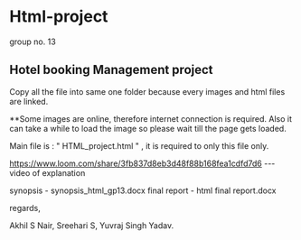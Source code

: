 # Html-project
group no. 13





Hotel booking Management project
--------------------------------------


Copy all the file into same one folder because every images and html files are linked.


**Some images are online, therefore internet connection is required. Also it can take a while to load the image so please wait till the   page gets loaded.



Main file is :  " HTML_project.html " , it is required to only this file only.



https://www.loom.com/share/3fb837d8eb3d48f88b168fea1cdfd7d6           ---video of explanation


synopsis - synopsis_html_gp13.docx
final report - html final report.docx






regards,

Akhil S Nair,
Sreehari S,
Yuvraj Singh Yadav. 
